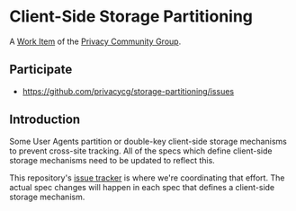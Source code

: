 # Client-Side Storage Partitioning

A [Work Item](https://privacycg.github.io/charter.html#work-items)
of the [Privacy Community Group](https://privacycg.github.io/).

## Participate
- https://github.com/privacycg/storage-partitioning/issues

## Introduction

Some User Agents partition or double-key client-side storage mechanisms to prevent cross-site tracking. All of the specs which define client-side storage mechanisms need to be updated to reflect this.

This repository's [issue tracker](https://github.com/privacycg/storage-partitioning/issues) is where we're coordinating that effort. The actual spec changes will happen in each spec that defines a client-side storage mechanism.

